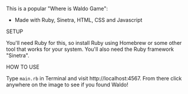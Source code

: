 This is a popular "Where is Waldo Game": 

- Made with Ruby, Sinetra, HTML, CSS and Javascript

SETUP

You'll need Ruby for this, so install Ruby using Homebrew or some other tool that works for your system.
You'll also need the Ruby framework "Sinetra".

HOW TO USE

Type `main.rb` in Terminal and visit http://localhost:4567. From there click
anywhere on the image to see if you found Waldo!

